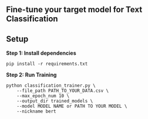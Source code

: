 ## Fine-tune your target model for Text Classification

## Setup

**Step $1$: Install dependencies**

```
pip install -r requirements.txt
```

**Step $2$: Run Training**

``` shell
python classification_trainer.py \
    --file_path PATH_TO_YOUR_DATA.csv \
    --max_epoch_num 10 \
    --output_dir trained_models \
    --model MODEL NAME or PATH TO YOUR MODEL \
    --nickname bert
```
